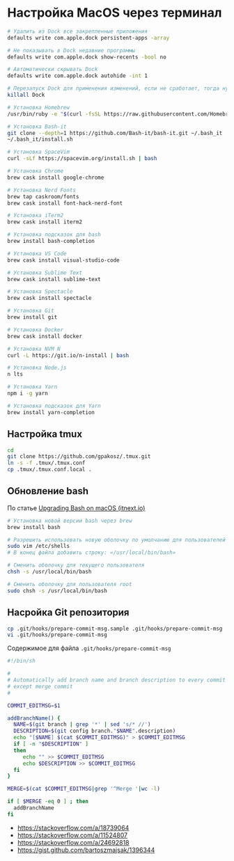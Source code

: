# Настройка MacOS через терминал

```sh
# Удалить из Dock все закрепленные приложения
defaults write com.apple.dock persistent-apps -array

# Не показывать в Dock недавние программы
defaults write com.apple.dock show-recents -bool no

# Автоматически скрывать Dock
defaults write com.apple.dock autohide -int 1

# Перезапуск Dock для применения изменений, если не сработает, тогда нужна перезагрузка
killall Dock

# Установка Homebrew
/usr/bin/ruby -e "$(curl -fsSL https://raw.githubusercontent.com/Homebrew/install/master/install)"

# Установка Bash-it
git clone --depth=1 https://github.com/Bash-it/bash-it.git ~/.bash_it
~/.bash_it/install.sh

# Установка SpaceVim
curl -sLf https://spacevim.org/install.sh | bash

# Установка Chrome
brew cask install google-chrome

# Установка Nerd Fonts
brew tap caskroom/fonts
brew cask install font-hack-nerd-font

# Установка iTerm2
brew cask install iterm2

# Установка подсказок для bash
brew install bash-completion

# Установка VS Code
brew cask install visual-studio-code

# Установка Sublime Text
brew cask install sublime-text

# Установка Spectacle
brew cask install spectacle

# Установка Git
brew install git

# Установка Docker
brew cask install docker

# Установка NVM N
curl -L https://git.io/n-install | bash

# Установка Node.js
n lts

# Установка Yarn
npm i -g yarn

# Установка подсказок для Yarn
brew install yarn-completion
```

## Настройка tmux

```sh
cd
git clone https://github.com/gpakosz/.tmux.git
ln -s -f .tmux/.tmux.conf
cp .tmux/.tmux.conf.local .
```

## Обновление bash

По статье [Upgrading Bash on macOS (itnext.io)](https://itnext.io/upgrading-bash-on-macos-7138bd1066ba)

```sh
# Установка новой версии bash через brew
brew install bash

# Разрешить использовать новую оболочку по умолчанию для пользователей
sudo vim /etc/shells
# В конец файла добавить строку: «/usr/local/bin/bash»

# Сменить оболочку для текущего пользователя
chsh -s /usr/local/bin/bash

# Сменить оболочку для пользователя root
sudo chsh -s /usr/local/bin/bash
```

## Насройка Git репозитория

```sh
cp .git/hooks/prepare-commit-msg.sample .git/hooks/prepare-commit-msg
vi .git/hooks/prepare-commit-msg
```

Содержимое для файла `.git/hooks/prepare-commit-msg`

```sh
#!/bin/sh

#
# Automatically add branch name and branch description to every commit message
# except merge commit
#

COMMIT_EDITMSG=$1

addBranchName() {
  NAME=$(git branch | grep '*' | sed 's/* //')
  DESCRIPTION=$(git config branch."$NAME".description)
  echo "[$NAME] $(cat $COMMIT_EDITMSG)" > $COMMIT_EDITMSG
  if [ -n "$DESCRIPTION" ]
  then
     echo "" >> $COMMIT_EDITMSG
     echo $DESCRIPTION >> $COMMIT_EDITMSG
  fi
}

MERGE=$(cat $COMMIT_EDITMSG|grep '^Merge '|wc -l)

if [ $MERGE -eq 0 ] ; then
  addBranchName
fi

```

* https://stackoverflow.com/a/18739064
* https://stackoverflow.com/a/11524807
* https://stackoverflow.com/a/24692818
* https://gist.github.com/bartoszmajsak/1396344
